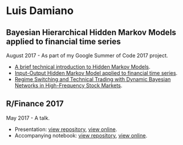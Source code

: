 # Luis Damiano

## Bayesian Hierarchical Hidden Markov Models applied to financial time series
August 2017 - As part of my Google Summer of Code 2017 project.

* [A brief technical introduction to Hidden Markov Models](gsoc17/hmm_techreview.pdf).
* [Input-Output Hidden Markov Model applied to financial time series](gsoc17/iohmm_financial_time_series.html).
* [Regime Switching and Technical Trading with Dynamic Bayesian Networks in High-Frequency Stock Markets](gsoc17/rs_technical_trading.pdf).

## R/Finance 2017
May 2017 - A talk.

* Presentation: [view repository](https://github.com/luisdamiano/rfinance17/), [view online](./rfinance17/presentation/presentation.html).
* Accompanying notebook: [view repository](https://github.com/luisdamiano/rfinance17/), [view online](./rfinance17/notebook/notebook.nb.html).
